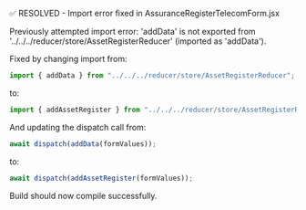 

✅ RESOLVED - Import error fixed in AssuranceRegisterTelecomForm.jsx

Previously attempted import error: 'addData' is not exported from '../../../reducer/store/AssetRegisterReducer' (imported as 'addData').

Fixed by changing import from:
```javascript
import { addData } from "../../../reducer/store/AssetRegisterReducer";
```
to:
```javascript
import { addAssetRegister } from "../../../reducer/store/AssetRegisterReducer";
```

And updating the dispatch call from:
```javascript
await dispatch(addData(formValues));
```
to:
```javascript
await dispatch(addAssetRegister(formValues));
```

Build should now compile successfully.
